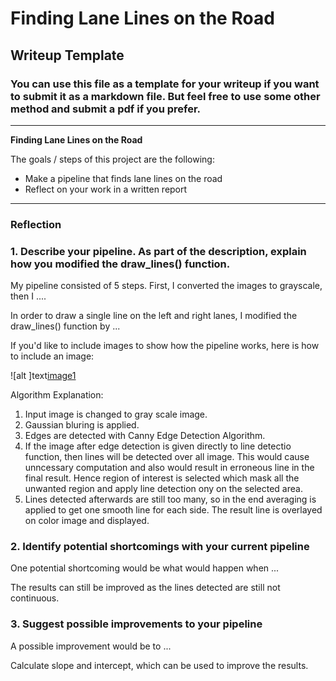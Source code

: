 # **Finding Lane Lines on the Road** 

## Writeup Template

### You can use this file as a template for your writeup if you want to submit it as a markdown file. But feel free to use some other method and submit a pdf if you prefer.

---

**Finding Lane Lines on the Road**

The goals / steps of this project are the following:
* Make a pipeline that finds lane lines on the road
* Reflect on your work in a written report


[//]: # (Image References)

[image1]: ./examples/grayscale.jpg "Grayscale"

---

### Reflection

### 1. Describe your pipeline. As part of the description, explain how you modified the draw_lines() function.

My pipeline consisted of 5 steps. First, I converted the images to grayscale, then I .... 

In order to draw a single line on the left and right lanes, I modified the draw_lines() function by ...

If you'd like to include images to show how the pipeline works, here is how to include an image: 


![alt ]text[image1]

Algorithm Explanation:
1. Input image is changed to gray scale image.
2. Gaussian bluring is applied.
3. Edges are detected with Canny Edge Detection Algorithm.
4. If the image after edge detection is given directly to line detectio function, then lines will be detected over all image. This would cause unncessary computation and also would result in erroneous line in the final result. Hence region of interest is selected which mask all the unwanted region and apply line detection ony on the selected area.
5. Lines detected afterwards are still too many, so in the end averaging is applied to get one smooth line for each side. The result line is overlayed on color image and displayed.


### 2. Identify potential shortcomings with your current pipeline


One potential shortcoming would be what would happen when ... 

The results can still be improved as the lines detected are still not continuous.


### 3. Suggest possible improvements to your pipeline

A possible improvement would be to ...

Calculate slope and intercept, which can be used to improve the results.
